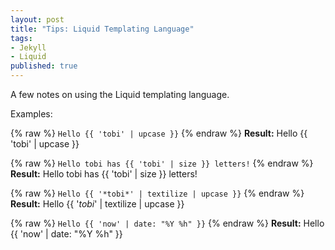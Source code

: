 ```yaml
---
layout: post
title: "Tips: Liquid Templating Language"
tags:
- Jekyll
- Liquid
published: true
---
```

A few notes on using the Liquid templating language.

Examples:

{% raw %}
`Hello {{ 'tobi' | upcase }}`
{% endraw %}
**Result:** Hello {{ 'tobi' | upcase }}

{% raw %}
`Hello tobi has {{ 'tobi' | size }} letters!`
{% endraw %}
**Result:** Hello tobi has {{ 'tobi' | size }} letters!

{% raw %}
`Hello {{ '*tobi*' | textilize | upcase }}`
{% endraw %}
**Result:** Hello {{ '*tobi*' | textilize | upcase }}

{% raw %}
`Hello {{ 'now' | date: "%Y %h" }}`
{% endraw %}
**Result:** Hello {{ 'now' | date: "%Y %h" }}
